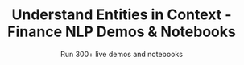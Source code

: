 ---
layout: demopagenew
title: Understand Entities in Context - Finance NLP Demos & Notebooks
seotitle: 'Finance NLP: Understand Entities in Context - John Snow Labs'
subtitle: Run 300+ live demos and notebooks
full_width: true
permalink: /understand_entities_context
key: demo
article_header:
  type: demo
license: false
mode: immersivebg
show_edit_on_github: false
show_date: false
data:
  sections:  
    - secheader: yes
      secheader:
        - subtitle: Understand Entities in Context - Live Demos & Notebooks
          activemenu: understand_entities_context
      source: yes
      source: 
        - title: Identify Competitors in a text   
          id: identify_competitors_text   
          image: 
              src: /assets/images/Identify_Competitors_in_a_text.svg
          image2: 
              src: /assets/images/Identify_Competitors_in_a_text_f.svg
          excerpt: This model uses Assertion Status to identify if a PRODUCT or an ORG is mentioned to be a competitor.
          actions:
          - text: Live Demo
            type: normal
            url: https://demo.johnsnowlabs.com/finance/ASSERTIONDL_COMPETITORS
          - text: Colab
            type: blue_btn
            url:                 
---